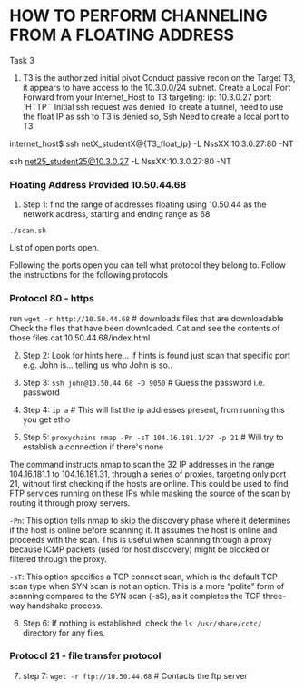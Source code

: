 # HOW TO PERFORM CHANNELING FROM A FLOATING ADDRESS # 

Task 3
1. T3 is the authorized initial pivot
Conduct passive recon on the Target T3, it appears to have access to the 10.3.0.0/24 subnet.
Create a Local Port Forward from your Internet_Host to T3 targeting:
ip: 10.3.0.27
port: `HTTP``
Initial ssh request was denied
To create a tunnel, need to use the float IP as ssh to T3 is denied so,
Ssh
Need to create a local port to T3

internet_host$ ssh netX_studentX@{T3_float_ip} -L NssXX:10.3.0.27:80 -NT

ssh net25_student25@10.3.0.27 -L NssXX:10.3.0.27:80 -NT

### Floating Address Provided 10.50.44.68 ###

1. Step 1: find the range of addresses floating using 10.50.44 as the network address, starting and ending range as 68

`./scan.sh`

List of open ports open. 
 
Following the ports open you can tell what protocol they belong to. Follow the instructions for the following protocols

### Protocol 80 - https ####
run 
`wget -r http://10.50.44.68` # downloads files that are downloadable 
Check the files that have been downloaded. Cat and see the contents of those files 
cat 10.50.44.68/index.html

2. Step 2: Look for hints here... if hints is found just scan that specific port e.g. John is... telling us who John is so..

3. Step 3: `ssh john@10.50.44.68 -D 9050` # Guess the password i.e. password 

4. Step 4: `ip a` # This will list the ip addresses present, from running this you get etho 

5. Step 5: `proxychains nmap -Pn -sT 104.16.181.1/27 -p 21` # Will try to establish a connection if there's none

The command instructs nmap to scan the 32 IP addresses in the range 104.16.181.1 to 104.16.181.31, through a series of proxies, targeting only port 21, without first checking if the hosts are online. This could be used to find FTP services running on these IPs while masking the source of the scan by routing it through proxy servers.

`-Pn`: This option tells nmap to skip the discovery phase where it determines if the host is online before scanning it. It assumes the host is online and proceeds with the scan. This is useful when scanning through a proxy because ICMP packets (used for host discovery) might be blocked or filtered through the proxy.

`-sT`: This option specifies a TCP connect scan, which is the default TCP scan type when SYN scan is not an option. This is a more “polite” form of scanning compared to the SYN scan (-sS), as it completes the TCP three-way handshake process.

6. Step 6: If nothing is established, check the `ls /usr/share/cctc/` directory for any files. 


### Protocol 21 - file transfer protocol ###
 
7. step 7: `wget -r ftp://10.50.44.68` # Contacts the ftp server


### 